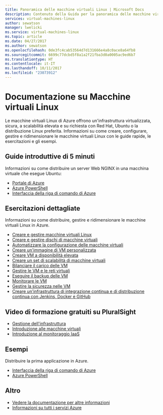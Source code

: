 ```yaml
---
title: Panoramica delle macchine virtuali Linux | Microsoft Docs
description: Contenuto della Guida per la panoramica delle macchine virtuali Linux nel portale di Azure
services: virtual-machines-linux
author: sewatson
manager: lwelicki
ms.service: virtual-machines-linux
ms.topic: article
ms.date: 04/27/2017
ms.author: sewatson
ms.openlocfilehash: 0de3fc4cab53564d7d131666e4a8c0ace8a64fb8
ms.sourcegitcommit: 6699c77dcbd5f8a1a2f21fba3d0a0005ac9ed6b7
ms.translationtype: HT
ms.contentlocale: it-IT
ms.lasthandoff: 10/11/2017
ms.locfileid: "23073912"
---
```

# <a name="linux-virtual-machines-documentation"></a>Documentazione su Macchine virtuali Linux

Le macchine virtuali Linux di Azure offrono un'infrastruttura virtualizzata, sicura, a scalabilità elevata e su richiesta con Red Hat, Ubuntu o la distribuzione Linux preferita. Informazioni su come creare, configurare, gestire e ridimensionare le macchine virtuali Linux con le guide rapide, le esercitazioni e gli esempi.

## <a name="5-minute-quickstarts"></a>Guide introduttive di 5 minuti

Informazioni su come distribuire un server Web NGINX in una macchina virtuale che esegue Ubuntu:

- [Portale di Azure](/azure/virtual-machines/virtual-machines-linux-quick-create-portal?toc=%2fazure%2fvirtual-machines%2flinux%2ftoc.json)
- [Azure PowerShell](/azure/virtual-machines/virtual-machines-linux-quick-create-powershell?toc=%2fazure%2fvirtual-machines%2flinux%2ftoc.json)
- [Interfaccia della riga di comando di Azure](/azure/virtual-machines/virtual-machines-linux-quick-create-cli?toc=%2fazure%2fvirtual-machines%2flinux%2ftoc.json)

## <a name="step-by-step-tutorials"></a>Esercitazioni dettagliate

Informazioni su come distribuire, gestire e ridimensionare le macchine virtuali Linux in Azure.

- [Creare e gestire macchine virtuali Linux](/azure/virtual-machines/linux/tutorial-manage-vm)
- [Creare e gestire dischi di macchine virtuali](/azure/virtual-machines/linux/tutorial-manage-disks)
- [Automatizzare la configurazione delle macchine virtuali](/azure/virtual-machines/linux/tutorial-automate-vm-deployment)
- [Creare un'immagine di VM personalizzata](/azure/virtual-machines/linux/tutorial-custom-images)
- [Creare VM a disponibilità elevata](/azure/virtual-machines/linux/tutorial-availability-sets)
- [Creare un set di scalabilità di macchine virtuali](/azure/virtual-machines/linux/tutorial-create-vmss)
- [Bilanciare il carico delle VM](/azure/virtual-machines/linux/tutorial-load-balancer)
- [Gestire le VM e le reti virtuali](/azure/virtual-machines/linux/tutorial-virtual-network)
- [Eseguire il backup delle VM](/azure/virtual-machines/linux/tutorial-backup-vms)
- [Monitorare le VM](/azure/virtual-machines/linux/tutorial-monitoring)
- [Gestire la sicurezza nelle VM](/azure/virtual-machines/linux/tutorial-azure-security)
- [Creare un'infrastruttura di integrazione continua e di distribuzione continua con Jenkins, Docker e GitHub](/azure/virtual-machines/linux/tutorial-jenkins-github-docker-cicd)

## <a name="free-pluralsight-video-training"></a>Video di formazione gratuiti su PluralSight

- [Gestione dell'infrastruttura](https://www.pluralsight.com/courses/managing-infrastructure-microsoft-azure-getting-started?twoid=d6abac77-7dcc-4d33-9e03-f85e78989f02)
- [Introduzione alle macchine virtuali](https://www.pluralsight.com/courses/azure-vms-getting-started?twoid=d6abac77-7dcc-4d33-9e03-f85e78989f02)
- [Introduzione al monitoraggio IaaS](https://www.pluralsight.com/courses/azure-iaas-monitoring-management-getting-started?twoid=d6abac77-7dcc-4d33-9e03-f85e78989f02")

## <a name="samples"></a>Esempi 

Distribuire la prima applicazione in Azure.

- [Interfaccia della riga di comando di Azure](/azure/virtual-machines/virtual-machines-linux-cli-samples)
- [Azure PowerShell](/azure/virtual-machines/virtual-machines-linux-powershell-samples)

## <a name="more"></a>Altro

- [Vedere la documentazione per altre informazioni](/azure/virtual-machines/linux/index)
- [Informazioni su tutti i servizi Azure](https://aka.ms/j3wr7y)